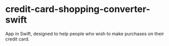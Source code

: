 # credit-card-shopping-converter-swift
App in Swift, designed to help people who wish to make purchases on their credit card.

